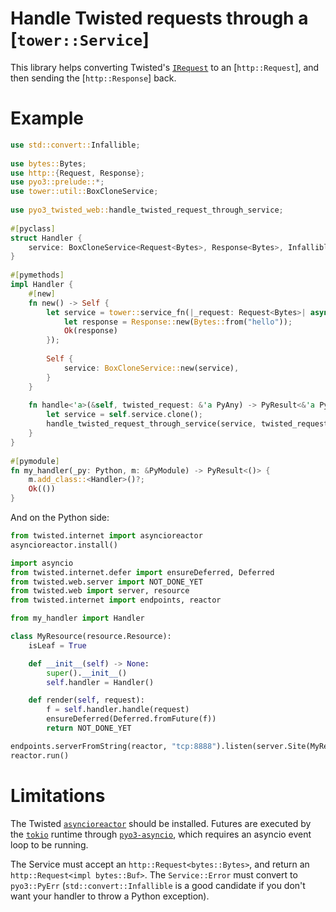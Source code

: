 # Handle Twisted requests through a [`tower::Service`]
                                                                                        
This library helps converting Twisted's [`IRequest`][IRequest] to an
[`http::Request`], and then sending the [`http::Response`] back.
                                                                                        
[IRequest]: https://docs.twistedmatrix.com/en/latest/api/twisted.web.iweb.IRequest.html
                                                                                        
# Example
                                                                                        
```rust
use std::convert::Infallible;
                                                                                        
use bytes::Bytes;
use http::{Request, Response};
use pyo3::prelude::*;
use tower::util::BoxCloneService;
                                                                                        
use pyo3_twisted_web::handle_twisted_request_through_service;
                                                                                        
#[pyclass]
struct Handler {
    service: BoxCloneService<Request<Bytes>, Response<Bytes>, Infallible>,
}
                                                                                        
#[pymethods]
impl Handler {
    #[new]
    fn new() -> Self {
        let service = tower::service_fn(|_request: Request<Bytes>| async move {
            let response = Response::new(Bytes::from("hello"));
            Ok(response)
        });
                                                                                        
        Self {
            service: BoxCloneService::new(service),
        }
    }
                                                                                        
    fn handle<'a>(&self, twisted_request: &'a PyAny) -> PyResult<&'a PyAny> {
        let service = self.service.clone();
        handle_twisted_request_through_service(service, twisted_request)
    }
}
                                                                                        
#[pymodule]
fn my_handler(_py: Python, m: &PyModule) -> PyResult<()> {
    m.add_class::<Handler>()?;
    Ok(())
}
```
                                                                                        
And on the Python side:
                                                                                        
```python
from twisted.internet import asyncioreactor
asyncioreactor.install()

import asyncio
from twisted.internet.defer import ensureDeferred, Deferred
from twisted.web.server import NOT_DONE_YET
from twisted.web import server, resource
from twisted.internet import endpoints, reactor

from my_handler import Handler

class MyResource(resource.Resource):
    isLeaf = True

    def __init__(self) -> None:
        super().__init__()
        self.handler = Handler()

    def render(self, request):
        f = self.handler.handle(request)
        ensureDeferred(Deferred.fromFuture(f))
        return NOT_DONE_YET

endpoints.serverFromString(reactor, "tcp:8888").listen(server.Site(MyResource()))
reactor.run()
```

# Limitations

The Twisted [`asyncioreactor`](https://twisted.org/documents/21.2.0/api/twisted.internet.asyncioreactor.html) should be installed. Futures are executed by the [`tokio`](https://tokio.rs/) runtime through [`pyo3-asyncio`](https://github.com/awestlake87/pyo3-asyncio), which requires an asyncio event loop to be running.

The Service must accept an `http::Request<bytes::Bytes>`, and return an `http::Request<impl bytes::Buf>`.
The `Service::Error` must convert to `pyo3::PyErr` (`std::convert::Infallible` is a good candidate if you don't want your handler to throw a Python exception).
